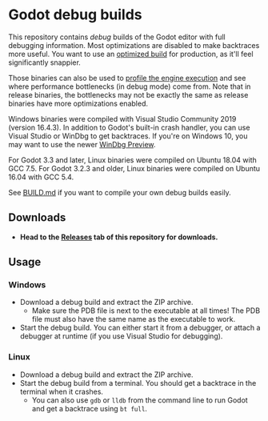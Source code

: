 # Godot debug builds

This repository contains *debug* builds of the Godot editor with full debugging
information. Most optimizations are disabled to make backtraces more useful.
You want to use an [optimized build](https://godotengine.org/download/) for
production, as it'll feel significantly snappier.

Those binaries can also be used to
[profile the engine execution](https://docs.godotengine.org/en/stable/development/cpp/using_cpp_profilers.html)
and see where performance bottlenecks (in debug mode) come from. Note that in release
binaries, the bottlenecks may not be exactly the same as release binaries have
more optimizations enabled.

Windows binaries were compiled with Visual Studio Community 2019 (version
16.4.3). In addition to Godot's built-in crash handler, you can use Visual
Studio or WinDbg to get backtraces. If you're on Windows 10, you may want to use
the newer
[WinDbg Preview](https://docs.microsoft.com/en-us/windows-hardware/drivers/debugger/debugger-download-tools).

For Godot 3.3 and later, Linux binaries were compiled on Ubuntu 18.04 with GCC 7.5.
For Godot 3.2.3 and older, Linux binaries were compiled on Ubuntu 16.04 with GCC 5.4.

See [BUILD.md](BUILD.md) if you want to compile your own debug builds easily.

## Downloads

- **Head to the [Releases](https://github.com/Calinou/godot-debug-builds/releases)
  tab of this repository for downloads.**

## Usage

### Windows

- Download a debug build and extract the ZIP archive.
  - Make sure the PDB file is next to the executable at all times! The PDB file
    must also have the same name as the executable to work.
- Start the debug build. You can either start it from a debugger, or attach a
  debugger at runtime (if you use Visual Studio for debugging).

### Linux

- Download a debug build and extract the ZIP archive.
- Start the debug build from a terminal. You should get a backtrace in
  the terminal when it crashes.
  - You can also use `gdb` or `lldb` from the command line to run Godot and
    get a backtrace using `bt full`.
